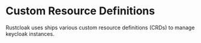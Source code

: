 # Custom Resource Definitions

Rustcloak uses ships various custom resource definitions (CRDs) to manage keycloak instances.
